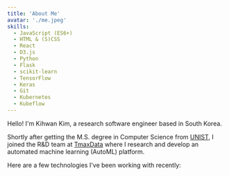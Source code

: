 ```yaml
---
title: 'About Me'
avatar: './me.jpeg'
skills:
  - JavaScript (ES6+)
  - HTML & (S)CSS
  - React
  - D3.js
  - Python
  - Flask
  - scikit-learn
  - TensorFlow
  - Keras
  - Git
  - Kubernetes
  - Kubeflow
---
```


Hello! I'm Kihwan Kim, a research software engineer based in South Korea.

Shortly after getting the M.S. degree in Computer Science from [UNIST](http://cse.unist.ac.kr/),
I joined the R&D team at [TmaxData](https://www.tmaxdata.com/) where I research and develop an automated machine learning (AutoML) platform.

Here are a few technologies I've been working with recently:
